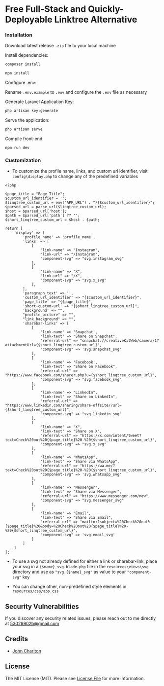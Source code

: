 # Free Full-Stack and Quickly-Deployable Linktree Alternative

### Installation

Download latest release `.zip` file to your local machine

Install dependencies: 

```bash
composer install
```

```bash 
npm install
```

Configure .env:

Rename `.env.example` to `.env` and configure the `.env` file as necessary

Generate Laravel Application Key:

```bash
php artisan key:generate
````

Serve the application:

```bash
php artisan serve
```

Compile front-end:
```bash
npm run dev
```

### Customization

- To customize the profile name, links, and custom url identifier, visit `config\display.php` to change any of the 
  predefined variables

```injectablephp
<?php

$page_title = "Page Title";
$custom_url_identifier = '';
$linqtree_custom_url = env("APP_URL") . "/{$custom_url_identifier}";
$parsed_url = parse_url($linqtree_custom_url);
$host = $parsed_url['host'];
$path = $parsed_url['path'] ?? '';
$short_linqtree_custom_url = $host . $path;

return [
    'display' => [
        'profile_name' => 'profile_name',
        'links' => [
            [
                "link-name" => "Instagram",
                "link-url" => "/Instagram",
                "component-svg" => "svg.instagram_svg"
            ],
            [
                "link-name" => "X",
                "link-url" => "/X",
                "component-svg" => "svg.x_svg"
            ],
        ],
        'paragraph_text' => '',
        'custom_url_identifier' => "{$custom_url_identifier}",
        'page_title' => "{$page_title}",
        'short-custom-url' => "{$short_linqtree_custom_url}",
        'background' => "",
        "profile_picture" => "",
        "link_background" => "",
        'sharebar-links' => [
            [
                'link-name' => 'Snapchat',
                'link-text' => "Share on Snapchat",
                "referral-url" => "snapchat://creativeKitWeb/camera/1?attachmentUrl={$short_linqtree_custom_url}",
                "component-svg" => 'svg.snapchat_svg'
            ],
            [
                'link-name' => 'Facebook',
                'link-text' => "Share on Facebook",
                "referral-url" => "https://www.facebook.com/sharer.php?u={$short_linqtree_custom_url}",
                "component-svg" => "svg.facebook_svg"
            ],
            [
                'link-name' => "LinkedIn",
                'link-text' => "Share on LinkedIn",
                "referral-url" => "https://www.linkedin.com/sharing/share-offsite/?url={$short_linqtree_custom_url}",
                "component-svg" => "svg.linkedin_svg"
            ],
            [
                'link-name' => "X",
                'link-text' => "Share on X",
                "referral-url" => "https://x.com/intent/tweet?text=Check%20out%20{$page_title}%20-%20{$short_linqtree_custom_url}",
                "component-svg" => "svg.x_svg"
            ],
            [
                'link-name' => "WhatsApp",
                'link-text' => "Share via WhatsApp",
                "referral-url" => "https://wa.me/?text=Check%20out%20{$page_title}%20-%20{$short_linqtree_custom_url}",
                "component-svg" => 'svg.whatsapp_svg'
            ],
            [
                'link-name' => "Messenger",
                'link-text' => "Share via Messenger",
                "referral-url" => "https://www.messenger.com/new",
                "component-svg" => "svg.messenger_svg"
            ],
            [
                'link-name' => "Email",
                'link-text' => "Share via Email",
                "referral-url" => "mailto:?subject=%20Check%20out%{$page_title}%20&body=%20Check%20out%20{$page_title}%20-%20{$short_linqtree_custom_url}",
                "component-svg" => 'svg.email_svg'
            ]
        ]
    ]
];
```

- To use a svg not already defined for either a link or sharebar-link, place your svg in a `{$name}_svg.blade.php` 
  file in the `resources\views\svg` directory and use as `"svg.{$name}_svg"` as value to your `"component-svg"` key


- You can change other, non-predefined style elements in `resources/css/app.css`

## Security Vulnerabilities

If you discover any security related issues, please reach out to me directly at [53029902b@gmail.com](mailto:53029902b@gmail.com)

## Credits

- [John Charlton](https://github.com/jecharlt)


## License

The MIT License (MIT). Please see [License File](LICENSE.md) for more information. 




